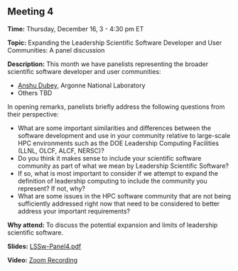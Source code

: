 ## Meeting 4

**Time:** Thursday, December 16, 3 - 4:30 pm ET

**Topic:** Expanding the Leadership Scientific Software Developer and User Communities: A panel discussion

**Description:** This month we have panelists representing the broader scientific software developer and user communities:
- [Anshu Dubey](https://www.anl.gov/profile/anshu-dubey), Argonne National Laboratory
- Others TBD

In opening remarks, panelists briefly address the following questions from their perspective:
- What are some important similarities and differences between the software development and use in your community relative to large-scale HPC environments such as the DOE Leadership Computing Facilities (LLNL, OLCF, ALCF, NERSC)?
- Do you think it makes sense to include your scientific software community as part of what we mean by Leadership Scientific Software?
- If so, what is most important to consider if we attempt to expand the definition of leadership computing to include the community you represent? If not, why?
- What are some issues in the HPC software community that are not being sufficiently addressed right now that need to be considered to better address your important requirements?

**Why attend:** To discuss the potential expansion and limits of leadership scientific software.

**Slides:** [LSSw-Panel4.pdf](files/LSSw-Panel4.pdf)

**Video:** [Zoom Recording]()
